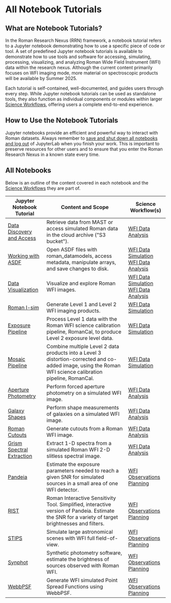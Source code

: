 # All Notebook Tutorials
## What are Notebook Tutorials?
In the Roman Research Nexus (RRN) framework, a notebook tutorial refers to a Jupyter notebook demonstrating how to use a specific piece of code or tool.  A set of predefined Jupyter notebook tutorials is available to demonstrate how to use tools and software for accessing, simulating, processing, visualizing, and analyzing Roman Wide Field Instrument (WFI) data within the research nexus. Although the current content primarily focuses on WFI imaging mode, more material on spectroscopic products will be available by Summer 2025.

Each tutorial is self-contained, well-documented, and guides users through every step. While Jupyter notebook tutorials can be used as standalone tools, they also function as individual components or modules within larger [Science Workflows](./workflows.md), offering users a complete end-to-end experience.

## How to Use the Notebook Tutorials
Jupyter notebooks provide an efficient and powerful way to interact with Roman datasets. Always remember to [save and shut down all notebooks and log out](./jupyter.md) of JupyterLab when you finish your work. This is important to preserve resources for other users and to ensure that you enter the Roman Research Nexus in a known state every time.

## All Notebooks
Below is an outline of the content covered in each notebook and the [Science Workflows](./workflows.md) they are part of. 

| Jupyter Notebook Tutorial                                                                                   | Content and Scope                                                                                                       | Science Workflow(s)                      |
|-------------------------------------------------------------------------------------------------------------|-------------------------------------------------------------------------------------------------------------------------|------------------------------------------|
| [Data Discovery and Access](../content/notebooks/data_discovery_and_access/data_discovery_and_access.ipynb) | Retrieve data from MAST or access simulated Roman data in the cloud archive ("S3 bucket").                                                                          | [WFI Data Analysis](./workflows/wfi-data-analysys.md)                        |
| [Working with ASDF](../content/notebooks/working_with_asdf/working_with_asdf.ipynb)                         | Open ASDF files with roman_datamodels, access metadata, manipulate arrays, and save changes to disk.                     | [WFI Data Simulation](./workflows/wfi-data-sim.md)<br>[WFI Data Analysis](./workflows/wfi-data-analysys.md) |
| [Data Visualization](../content/notebooks/data_visualization/data_visualization.ipynb)                      | Visualize and explore Roman WFI images.                                                               | [WFI Data Simulation](./workflows/wfi-data-sim.md)<br>[WFI Data Analysis](./workflows/wfi-data-analysys.md) |
| [Roman I-sim](../content/notebooks/romanisim/romanisim.ipynb)                                               | Generate Level 1 and Level 2 WFI imaging products.                                                                      | [WFI Data Simulation](./workflows/wfi-data-sim.md)                    |
| [Exposure Pipeline](../content/notebooks/exposure_pipeline/exposure_pipeline.ipynb)                                                     | Process Level 1 data with the Roman WFI science calibration pipeline, RomanCal, to produce Level 2 exposure level data.                                                      | [WFI Data Simulation](./workflows/wfi-data-sim.md) |
| [Mosaic Pipeline](../content/notebooks/mosaic_pipeline/mosaic_pipeline.ipynb)                                                     | Combine multiple Level 2 data products into a Level 3 distortion-corrected and co-added image, using the Roman WFI science calibration pipeline, RomanCal.                                                        | [WFI Data Simulation](./workflows/wfi-data-sim.md) |
| [Aperture Photometry](../content/notebooks/aperture_photometry/aperture_photometry.ipynb)                   | Perform forced aperture photometry on a simulated WFI image.                                                            | [WFI Data Analysis](./workflows/wfi-data-analysys.md)                        |
| [Galaxy Shapes](../content/notebooks/measuring_galaxy_shapes/measuring_galaxy_shapes.ipynb)                 | Perform shape measurements of galaxies on a simulated WFI image.                                                        | [WFI Data Analysis](./workflows/wfi-data-analysys.md)                        |
| [Roman Cutouts](../content/notebooks/measuring_galaxy_shapes/measuring_galaxy_shapes.ipynb)                 | Generate cutouts from a Roman WFI image.                                                        | [WFI Data Analysis](./workflows/wfi-data-analysys.md)   
| [Grism Spectral Extraction](../content/notebooks/grism_spectral_extraction/grism_spectral_extraction.ipynb)                 | Extract 1-D spectra from a simulated Roman WFI 2-D slitless spectral image.                                                        | [WFI Data Analysis](./workflows/wfi-data-analysys.md)     |
| [Pandeia](../content/notebooks/pandeia/pandeia.ipynb)                                                       | Estimate the exposure parameters needed to reach a given SNR for simulated sources in a small area of one WFI detector. | [WFI Observations Planning](./workflows/wfi-obs-plan.md)                |
| [RIST](../content/notebooks/rist/rist.ipynb)                                                                | Roman Interactive Sensitivity Tool. Simplified, interactive version of Pandeia. Estimate the SNR for a variety of target brightnesses and filters.          | [WFI Observations Planning](./workflows/wfi-obs-plan.md)                |
| [STIPS](../content/notebooks/stips/stips.ipynb)                                                             | Simulate large astronomical scenes with WFI full field-of-view.                                                         | [WFI Observations Planning](./workflows/wfi-obs-plan.md)                |
| [Synphot](../content/notebooks/synphot/synphot.ipynb)                                 | Synthetic photometry software, estimate the brightness of sources observed with Roman WFI.                              | [WFI Observations Planning](./workflows/wfi-obs-plan.md)                |
| [WebbPSF](../content/notebooks/webbpsf/webbpsf.ipynb)                                                       | Generate WFI simulated Point Spread Functions using WebbPSF.                                                            | [WFI Observations Planning](./workflows/wfi-obs-plan.md)                |
